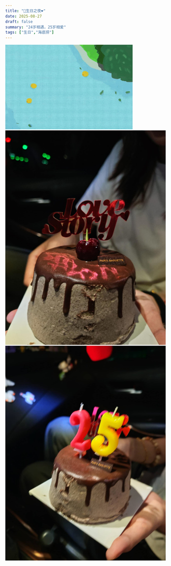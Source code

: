 ```yaml
---
title: "🎂生日之夜❤"
date: 2025-08-27
draft: false
summary: "24岁相遇，25岁相爱"
tags: ["生日","海底捞"]
---
```

![](./memory.gif)
![](./2.jpg)
![](./3.jpg) 







